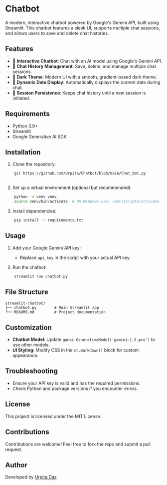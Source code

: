# Chatbot

A modern, interactive chatbot powered by Google's Gemini API, built using Streamlit. This chatbot features a sleek UI, supports multiple chat sessions, and allows users to save and delete chat histories.

## Features
- 🤖 **Interactive Chatbot**: Chat with an AI model using Google's Gemini API.
- 📁 **Chat History Management**: Save, delete, and manage multiple chat sessions.
- 🌙 **Dark Theme**: Modern UI with a smooth, gradient-based dark theme.
- 📅 **Dynamic Date Display**: Automatically displays the current date during chat.
- 🧹 **Session Persistence**: Keeps chat history until a new session is initiated.

## Requirements
- Python 3.9+
- Streamlit
- Google Generative AI SDK

## Installation

1. Clone the repository:
```bash
    git https://github.com/Urpita/Chatbot/blob/main/Chat_Bot.py
    
```

2. Set up a virtual environment (optional but recommended):
```bash
    python -m venv venv
    source venv/bin/activate  # On Windows use: venv\Scripts\activate
```

3. Install dependencies:
```bash
    pip install -r requirements.txt
```

## Usage

1. Add your Google Gemini API key:
   - Replace `api_key` in the script with your actual API key.

2. Run the chatbot:
```bash
    streamlit run chatbot.py
```

## File Structure
```
streamlit-chatbot/
├── chatbot.py        # Main Streamlit app
└── README.md         # Project documentation
```

## Customization
- **Chatbot Model**: Update `genai.GenerativeModel('gemini-1.5-pro')` to use other models.
- **UI Styling**: Modify CSS in the `st.markdown()` block for custom appearance.

## Troubleshooting
- Ensure your API key is valid and has the required permissions.
- Check Python and package versions if you encounter errors.

## License
This project is licensed under the MIT License.

## Contributions
Contributions are welcome! Feel free to fork the repo and submit a pull request.

## Author
Developed by [Urpita Das](https://github.com/Urpita).


